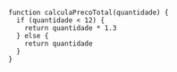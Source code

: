<!-- Exercícios de Fixação de Javascript - Treino 2 -->

```

function calculaPrecoTotal(quantidade) {
  if (quantidade < 12) {
    return quantidade * 1.3
  } else {
    return quantidade
  }
}

```